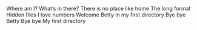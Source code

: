 Where am I?
 What’s in there?
There is no place like home
The long format
Hidden files
I love numbers
Welcome
Betty in my first directory
Bye bye Betty
Bye bye My first directory
